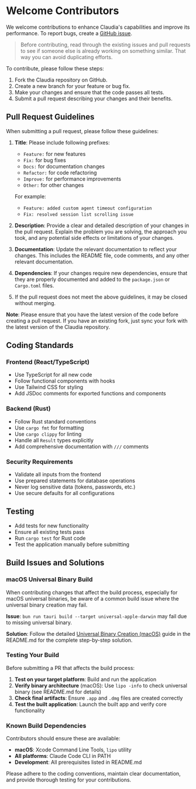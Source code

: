 # Welcome Contributors

We welcome contributions to enhance Claudia's capabilities and improve its performance. To report bugs, create a [GitHub issue](https://github.com/getAsterisk/claudia/issues).

> Before contributing, read through the existing issues and pull requests to see if someone else is already working on something similar. That way you can avoid duplicating efforts.

To contribute, please follow these steps:

1. Fork the Claudia repository on GitHub.
2. Create a new branch for your feature or bug fix.
3. Make your changes and ensure that the code passes all tests.
4. Submit a pull request describing your changes and their benefits.

## Pull Request Guidelines

When submitting a pull request, please follow these guidelines:

1. **Title**: Please include following prefixes:
   - `Feature:` for new features
   - `Fix:` for bug fixes
   - `Docs:` for documentation changes
   - `Refactor:` for code refactoring
   - `Improve:` for performance improvements
   - `Other:` for other changes

   For example:
   - `Feature: added custom agent timeout configuration`
   - `Fix: resolved session list scrolling issue`

2. **Description**: Provide a clear and detailed description of your changes in the pull request. Explain the problem you are solving, the approach you took, and any potential side effects or limitations of your changes.

3. **Documentation**: Update the relevant documentation to reflect your changes. This includes the README file, code comments, and any other relevant documentation.

4. **Dependencies**: If your changes require new dependencies, ensure that they are properly documented and added to the `package.json` or `Cargo.toml` files.

5. If the pull request does not meet the above guidelines, it may be closed without merging.

**Note**: Please ensure that you have the latest version of the code before creating a pull request. If you have an existing fork, just sync your fork with the latest version of the Claudia repository.

## Coding Standards

### Frontend (React/TypeScript)
- Use TypeScript for all new code
- Follow functional components with hooks
- Use Tailwind CSS for styling
- Add JSDoc comments for exported functions and components

### Backend (Rust)
- Follow Rust standard conventions
- Use `cargo fmt` for formatting
- Use `cargo clippy` for linting
- Handle all `Result` types explicitly
- Add comprehensive documentation with `///` comments

### Security Requirements
- Validate all inputs from the frontend
- Use prepared statements for database operations
- Never log sensitive data (tokens, passwords, etc.)
- Use secure defaults for all configurations

## Testing
- Add tests for new functionality
- Ensure all existing tests pass
- Run `cargo test` for Rust code
- Test the application manually before submitting

## Build Issues and Solutions

### macOS Universal Binary Build

When contributing changes that affect the build process, especially for macOS universal binaries, be aware of a common build issue where the universal binary creation may fail.

**Issue**: `bun run tauri build --target universal-apple-darwin` may fail due to missing universal binary.

**Solution**: Follow the detailed [Universal Binary Creation (macOS)](README.md#universal-binary-creation-macos) guide in the README.md for the complete step-by-step solution.

### Testing Your Build

Before submitting a PR that affects the build process:

1. **Test on your target platform**: Build and run the application
2. **Verify binary architecture** (macOS): Use `lipo -info` to check universal binary (see README.md for details)
3. **Check final artifacts**: Ensure `.app` and `.dmg` files are created correctly
4. **Test the built application**: Launch the built app and verify core functionality

### Known Build Dependencies

Contributors should ensure these are available:
- **macOS**: Xcode Command Line Tools, `lipo` utility
- **All platforms**: Claude Code CLI in PATH
- **Development**: All prerequisites listed in README.md

Please adhere to the coding conventions, maintain clear documentation, and provide thorough testing for your contributions. 
